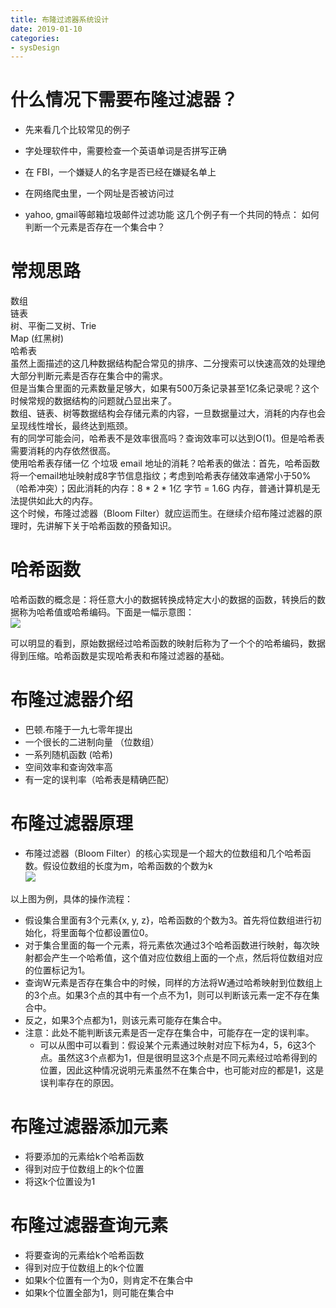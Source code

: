 ```yaml
--- 
title: 布隆过滤器系统设计 
date: 2019-01-10
categories: 
- sysDesign 
---
```

# 什么情况下需要布隆过滤器？
* 先来看几个比较常见的例子

* 字处理软件中，需要检查一个英语单词是否拼写正确
* 在 FBI，一个嫌疑人的名字是否已经在嫌疑名单上
* 在网络爬虫里，一个网址是否被访问过
* yahoo, gmail等邮箱垃圾邮件过滤功能
这几个例子有一个共同的特点： 如何判断一个元素是否存在一个集合中？

# 常规思路
数组  
链表  
树、平衡二叉树、Trie  
Map (红黑树)  
哈希表  
虽然上面描述的这几种数据结构配合常见的排序、二分搜索可以快速高效的处理绝大部分判断元素是否存在集合中的需求。  
但是当集合里面的元素数量足够大，如果有500万条记录甚至1亿条记录呢？这个时候常规的数据结构的问题就凸显出来了。  
数组、链表、树等数据结构会存储元素的内容，一旦数据量过大，消耗的内存也会呈现线性增长，最终达到瓶颈。  
有的同学可能会问，哈希表不是效率很高吗？查询效率可以达到O(1)。但是哈希表需要消耗的内存依然很高。  
使用哈希表存储一亿 个垃圾 email 地址的消耗？哈希表的做法：首先，哈希函数将一个email地址映射成8字节信息指纹；考虑到哈希表存储效率通常小于50%（哈希冲突）；因此消耗的内存：8 * 2 * 1亿 字节 = 1.6G 内存，普通计算机是无法提供如此大的内存。  
这个时候，布隆过滤器（Bloom Filter）就应运而生。在继续介绍布隆过滤器的原理时，先讲解下关于哈希函数的预备知识。

# 哈希函数
哈希函数的概念是：将任意大小的数据转换成特定大小的数据的函数，转换后的数据称为哈希值或哈希编码。下面是一幅示意图：  
![](https://cdn.jsdelivr.net/gh/nber1994/fu0k@master/uPic/20190110181020906_1228628084.png)

可以明显的看到，原始数据经过哈希函数的映射后称为了一个个的哈希编码，数据得到压缩。哈希函数是实现哈希表和布隆过滤器的基础。

# 布隆过滤器介绍
* 巴顿.布隆于一九七零年提出
* 一个很长的二进制向量 （位数组）
* 一系列随机函数 (哈希)
* 空间效率和查询效率高
* 有一定的误判率（哈希表是精确匹配）

# 布隆过滤器原理
* 布隆过滤器（Bloom Filter）的核心实现是一个超大的位数组和几个哈希函数。假设位数组的长度为m，哈希函数的个数为k  
![](https://cdn.jsdelivr.net/gh/nber1994/fu0k@master/uPic/20190110181151462_1496941883.png)

以上图为例，具体的操作流程：  
* 假设集合里面有3个元素{x, y, z}，哈希函数的个数为3。首先将位数组进行初始化，将里面每个位都设置位0。  
* 对于集合里面的每一个元素，将元素依次通过3个哈希函数进行映射，每次映射都会产生一个哈希值，这个值对应位数组上面的一个点，然后将位数组对应的位置标记为1。  
* 查询W元素是否存在集合中的时候，同样的方法将W通过哈希映射到位数组上的3个点。如果3个点的其中有一个点不为1，则可以判断该元素一定不存在集合中。  
* 反之，如果3个点都为1，则该元素可能存在集合中。  
* 注意：此处不能判断该元素是否一定存在集合中，可能存在一定的误判率。
    * 可以从图中可以看到：假设某个元素通过映射对应下标为4，5，6这3个点。虽然这3个点都为1，但是很明显这3个点是不同元素经过哈希得到的位置，因此这种情况说明元素虽然不在集合中，也可能对应的都是1，这是误判率存在的原因。

# 布隆过滤器添加元素
* 将要添加的元素给k个哈希函数
* 得到对应于位数组上的k个位置
* 将这k个位置设为1

# 布隆过滤器查询元素
* 将要查询的元素给k个哈希函数
* 得到对应于位数组上的k个位置
* 如果k个位置有一个为0，则肯定不在集合中
* 如果k个位置全部为1，则可能在集合中
